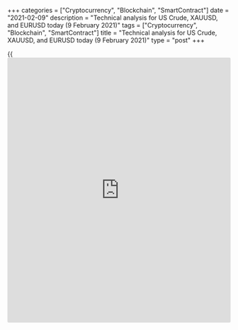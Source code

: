 +++
categories = ["Cryptocurrency", "Blockchain", "SmartContract"]
date = "2021-02-09"
description = "Technical analysis for US Crude, XAUUSD, and EURUSD today (9 February 2021)"
tags = ["Cryptocurrency", "Blockchain", "SmartContract"]
title = "Technical analysis for US Crude, XAUUSD, and EURUSD today (9 February 2021)"
type = "post"
+++

{{<iframe id="large-banner" src="https://www.bounty.group/#slide=18.0" width="100%" height="600" scrolling="no" style="border: 0px solid rgb(216, 221, 230); border-radius: 3px;">}}

2021-02-09

2021-02-09

Short-term forecast for oil, gold, and EURUSD for 09.02.2021Alex
Rodionov

I welcome my fellow traders! I have made a price forecast for US Crude,
XAUUSD, and EURUSD using a combination of margin zones methodology and
technical analysis. Based on the market analysis, I suggest entry
signals for intraday traders.

Gold in the medium-term chart corrected in the zone of good sell prices
1840 - 1830.

The article covers the following subjects:

## Oil price forecast for today: USCrude analysis

The oil price continues to rise within the medium-term uptrend. The
growth target is Target Zone 5 [59.82 - 59.31]. Expect the zone to be
reached this week. After that, it will be possible to consider trades in
the correction.

In the meantime, continue to look for purchases. The key support is
shifting to the levels [53.98 - 53.52].

Yesterday, the uptrend continued, and the Gold Zone [57.14 - 56.90] was
broken out. The next growth target is Target Zone 4 [59.51 - 59.05].

The priority work scenario: enter oil trades at strong support zones.
Wait for the price fall and enter buy trades.

Sales look unreasonable and risky at the moment, given the strong nature
of the uptrend.

### [USCrude][1] trading ideas for today:

  1. Buy according to the pattern in Additional Zone [57.37 - 57.26]. TakeProfit: 58.47. StopLoss: according to the pattern rules.

  2. Buy according to the pattern in Intermediary Zone [56.24 - 56.01]. TakeProfit: 58.47. StopLoss: according to the pattern rules.

* * *

## Gold price forecast for today: XAUUSD analysis

Gold in the medium-term chart corrected in the zone of good sell prices
1840 - 1830. According to the methodology, it is reasonable to look for
a pattern and open a short trade with the target at last week's low.

The short-term is down. Yesterday the price corrected to the zone of the
trend key resistance [1845 - 1840]. Wait for a sell pattern to form and
sell metal with the target at last week's low + Target Zone [1775 -
1765].

Only after the trend reverses up start buying. This requires a breakout
of the resistance at level 1845 and closing the US trading session
above. In this case, the buyers' target will be the upper Target Zone
[1906 - 1895].

### [XAUUSD][2] trading ideas for today:

Sell according to the pattern in Intermediary Zone [1845 - 1840].
TakeProfit: 1785. StopLoss: according to the pattern rules.

* * *

## Euro/Dollar forecast for today: EURUSD analysis

The euro in the medium-term chart has broken out the resistance level of
1.2062 and is now moving towards the border of the medium-term downtrend
[1.2128 - 1.2112]. Wait for the level test and look for a sell pattern
with the target at last week's low.

Yesterday, the short-term trend reversed up. The US session closed above
the key resistance Intermediary Zone [1.2040 - 1.2032]. For this week,
the buying target opens in the upper Target Zone [1.2128 - 1.2112].

It is reasonable to consider euro purchases on correction at support
zones: Additional Zone [1.2042 - 1.2038] and Intermediary Zone [1.2002 -
1.1994]. It requires searching for a reversal pattern and buying an
instrument. It is reasonable to set the first target at the update of
the day's high.

Don't consider sales according to the methodology yet.

### [EURUSD][3] trading ideas for today:

  1. Buy according to the pattern in Additional Zone [1.2042 - 1.2038]. TakeProfit: 1.2081, Target Zone [1.2128 - 1.2112]. StopLoss: according to the pattern rules.

  2. Buy according to the pattern in Intermediary Zone [1.2002 - 1.1994]. TakeProfit: 1.2081, Target Zone [1.2128 - 1.2112]. StopLoss: according to the pattern rules.

* * *

P.S. Did you like my article? Share it in social networks: it will be
the best “thank you" :)

Ask me questions and comment below. I’ll be glad to answer your
questions and give necessary explanations.

 **Useful links:**

  * I recommend trying to trade with a reliable broker [here][4]. The system allows you to trade by yourself or copy successful traders from all across the globe.
  * Use my promo-code BLOG for getting deposit bonus 50% on LiteForex platform. Just enter this code in the appropriate field while [depositing][5] your trading account.
  * Telegram chat for traders: <t.me/liteforexengchat>. We are sharing the signals and trading experience
  * Telegram channel with high-quality analytics, Forex reviews, training articles, and other useful things for traders <t.me/liteforex>

## Price chart of XAUUSD in real time mode

The content of this article reflects the author’s opinion and does not
necessarily reflect the official position of LiteForex. The material
published on this page is provided for informational purposes only and
should not be considered as the provision of investment advice for the
purposes of Directive 2004/39/EC.

Rate this article:

{{value}}

( {{count}} {{title}} )

   1. my.liteforex.com/trading?type=oil
   2. my.liteforex.com/trading/chart?symbol=XAUUSD&returnUrl=true
   3. my.liteforex.com/trading/chart?symbol=EURUSD&returnUrl=true
   4. my.liteforex.com/?category=analysts-opinions&slug=short-term-forecast-for-oil-gold-and-eurusd-for-09022021&openPopup=%2Fregistration%2Fpopup&utm_source=blog&utm_medium=article&utm_campaign=bonus
   5. my.liteforex.com/deposit/?category=analysts-opinions&slug=short-term-forecast-for-oil-gold-and-eurusd-for-09022021&promo_code=BLOG&utm_source=blog&utm_medium=article&utm_campaign=bonus